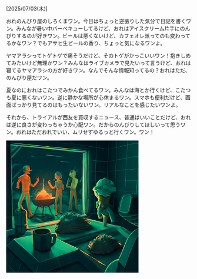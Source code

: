 [2025/07/03(木)]

おれのんびり屋のしろくまワン。今日はちょっと逆張りした気分で日記を書くワン。みんなが暑い中バーベキューしてるけど、おれはアイスクリーム片手にのんびりするのが好きワン。ビールは悪くないけど、カフェオレ派ってのも変わってるかなワン？でもアサヒ生ビールの香り、ちょっと気になるワンよ。

ヤマアラシってトゲトゲで痛そうだけど、そのトゲがかっこいいワン！抱きしめてみたいけど無理かワン？みんなはライブカメラで見たいって言うけど、おれは寝てるヤマアラシの方が好きワン。なんでそんな情報知ってるの？おれはただ、のんびり屋だワン。

夏なのにおれはこたつでみかん食べてるワン。みんなは海とか行くけど、こたつも夏に悪くないワン。逆に静かな場所が心休まるワン。スマホも便利だけど、画面ばっかり見てるのはもったいないワン。リアルなことを感じたいワンよ。

それから、トライアルが西友を買収するニュース、普通はいいことだけど、おれは逆に良さが変わっちゃうか心配ワン。だからのんびりしてほしいって思うワン。おれはただおれでいい、ムリせずゆるっと行くワン。ワン！

<img width="360px" src="image.png">